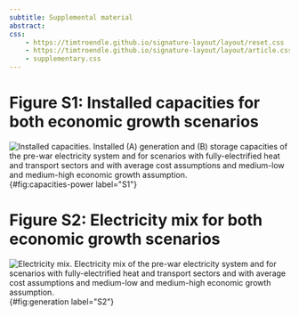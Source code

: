 ```yaml
---
subtitle: Supplemental material
abstract:
css:
    - https://timtroendle.github.io/signature-layout/layout/reset.css
    - https://timtroendle.github.io/signature-layout/layout/article.css
    - supplementary.css
---
```


# Figure S1: Installed capacities for both economic growth scenarios

![**Installed capacities.** Installed **(A)** generation and **(B)** storage capacities of the pre-war electricity system and for scenarios with fully-electrified heat and transport sectors and with average cost assumptions and medium-low and medium-high economic growth assumption.](build/results/capacities-power-all.png){#fig:capacities-power label="S1"}

# Figure S2: Electricity mix for both economic growth scenarios

![**Electricity mix.** Electricity mix of the pre-war electricity system and for scenarios with fully-electrified heat and transport sectors and with average cost assumptions and medium-low and medium-high economic growth assumption.](build/results/generation-all.png){#fig:generation label="S2"}
